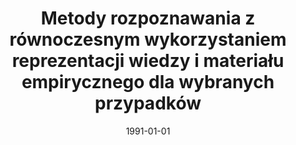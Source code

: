 ---
# Documentation: https://wowchemy.com/docs/managing-content/

title: Metody rozpoznawania z równoczesnym wykorzystaniem reprezentacji wiedzy i materiału
  empirycznego dla wybranych przypadków
subtitle: ''
summary: ''
authors:
- sas
tags: []
categories: []
date: '1991-01-01'
lastmod: 2022-10-07T05:45:03Z
featured: false
draft: false

# Featured image
# To use, add an image named `featured.jpg/png` to your page's folder.
# Focal points: Smart, Center, TopLeft, Top, TopRight, Left, Right, BottomLeft, Bottom, BottomRight.
image:
  caption: ''
  focal_point: ''
  preview_only: false

# Projects (optional).
#   Associate this post with one or more of your projects.
#   Simply enter your project's folder or file name without extension.
#   E.g. `projects = ["internal-project"]` references `content/project/deep-learning/index.md`.
#   Otherwise, set `projects = []`.
projects: []
publishDate: '2022-10-07T05:45:02.676653Z'
publication_types:
- '4'
abstract: ''
publication: ''
---